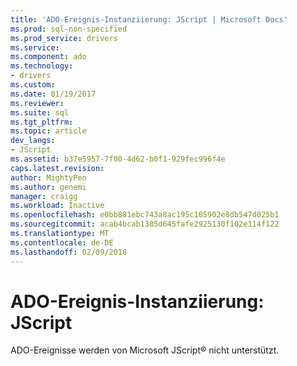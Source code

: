 ```yaml
---
title: 'ADO-Ereignis-Instanziierung: JScript | Microsoft Docs'
ms.prod: sql-non-specified
ms.prod_service: drivers
ms.service: 
ms.component: ado
ms.technology:
- drivers
ms.custom: 
ms.date: 01/19/2017
ms.reviewer: 
ms.suite: sql
ms.tgt_pltfrm: 
ms.topic: article
dev_langs:
- JScript
ms.assetid: b37e5957-7f00-4d62-b0f1-929fec996f4e
caps.latest.revision: 
author: MightyPen
ms.author: genemi
manager: craigg
ms.workload: Inactive
ms.openlocfilehash: e0bb881ebc743a8ac195c105902e8db547d025b1
ms.sourcegitcommit: acab4bcab1385d645fafe2925130f102e114f122
ms.translationtype: MT
ms.contentlocale: de-DE
ms.lasthandoff: 02/09/2018
---
```

# <a name="ado-event-instantiation-jscript"></a>ADO-Ereignis-Instanziierung: JScript
ADO-Ereignisse werden von Microsoft JScript® nicht unterstützt.
